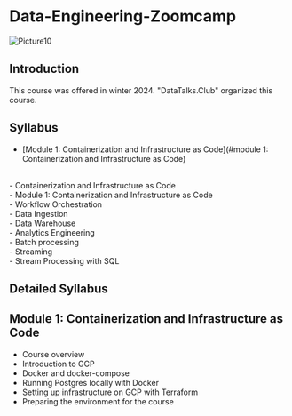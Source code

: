 # Data-Engineering-Zoomcamp


![Picture10](https://github.com/AFARNOOD/Data-Engineering-Zoomcamp/assets/145398892/d73329d9-af29-4abd-adb1-6f6fd544e45a)


## Introduction

This course was offered in winter 2024. "DataTalks.Club" organized this course.


## Syllabus
- [Module 1: Containerization and Infrastructure as Code](#module 1: Containerization and Infrastructure as Code)

<br> - Containerization and Infrastructure as Code 
<br> - Module 1: Containerization and Infrastructure as Code
<br> - Workflow Orchestration
<br> - Data Ingestion
<br> - Data Warehouse
<br> - Analytics Engineering
<br> - Batch processing
<br> - Streaming
<br> - Stream Processing with SQL

## Detailed Syllabus
## Module 1: Containerization and Infrastructure as Code
* Course overview
* Introduction to GCP
* Docker and docker-compose
* Running Postgres locally with Docker
* Setting up infrastructure on GCP with Terraform
* Preparing the environment for the course
